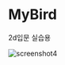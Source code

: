 # MyBird
2d입문 실습용 


![screenshot4](https://github.com/qkrgudals/MyBird/assets/70942862/dce816ea-8ddb-4dfb-9d9c-def7db2b1b5e)
